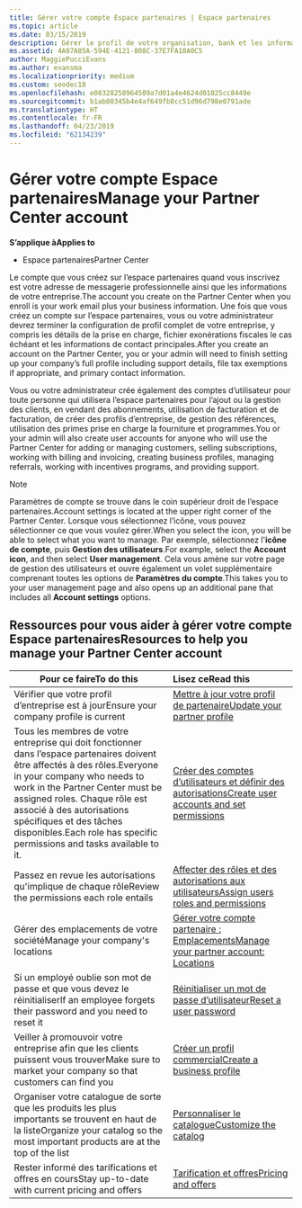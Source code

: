 ```yaml
---
title: Gérer votre compte Espace partenaires | Espace partenaires
ms.topic: article
ms.date: 03/15/2019
description: Gérer le profil de votre organisation, bank et les informations fiscales et les utilisateurs de partenaires.
ms.assetid: 4A07A85A-594E-4121-808C-37E7FA18A0C5
author: MaggiePucciEvans
ms.author: evansma
ms.localizationpriority: medium
ms.custom: seodec18
ms.openlocfilehash: e08328258964509a7d01a4e4624d01025cc8449e
ms.sourcegitcommit: b1ab80345b4e4af649fb8cc51d96d798e0791ade
ms.translationtype: HT
ms.contentlocale: fr-FR
ms.lasthandoff: 04/23/2019
ms.locfileid: "62134239"
---
```

# <a name="manage-your-partner-center-account"></a><span data-ttu-id="87e3a-103">Gérer votre compte Espace partenaires</span><span class="sxs-lookup"><span data-stu-id="87e3a-103">Manage your Partner Center account</span></span>

<span data-ttu-id="87e3a-104">**S’applique à**</span><span class="sxs-lookup"><span data-stu-id="87e3a-104">**Applies to**</span></span>

-  <span data-ttu-id="87e3a-105">Espace partenaires</span><span class="sxs-lookup"><span data-stu-id="87e3a-105">Partner Center</span></span>

<span data-ttu-id="87e3a-106">Le compte que vous créez sur l’espace partenaires quand vous inscrivez est votre adresse de messagerie professionnelle ainsi que les informations de votre entreprise.</span><span class="sxs-lookup"><span data-stu-id="87e3a-106">The account you create on the Partner Center when you enroll is your work email plus your business information.</span></span> <span data-ttu-id="87e3a-107">Une fois que vous créez un compte sur l’espace partenaires, vous ou votre administrateur devrez terminer la configuration de profil complet de votre entreprise, y compris les détails de la prise en charge, fichier exonérations fiscales le cas échéant et les informations de contact principales.</span><span class="sxs-lookup"><span data-stu-id="87e3a-107">After you create an account on the Partner Center, you or your admin will need to finish setting up your company’s full profile including support details, file tax exemptions if appropriate, and primary contact information.</span></span> 

<span data-ttu-id="87e3a-108">Vous ou votre administrateur crée également des comptes d’utilisateur pour toute personne qui utilisera l’espace partenaires pour l’ajout ou la gestion des clients, en vendant des abonnements, utilisation de facturation et de facturation, de créer des profils d’entreprise, de gestion des références, utilisation des primes prise en charge la fourniture et programmes.</span><span class="sxs-lookup"><span data-stu-id="87e3a-108">You or your admin will also create user accounts for anyone who will use the Partner Center for adding or managing customers, selling subscriptions, working with billing and invoicing, creating business profiles, managing referrals, working with incentives programs, and providing support.</span></span>

>[!NOTE]
><span data-ttu-id="87e3a-109">Paramètres de compte se trouve dans le coin supérieur droit de l’espace partenaires.</span><span class="sxs-lookup"><span data-stu-id="87e3a-109">Account settings is located at the upper right corner of the Partner Center.</span></span> <span data-ttu-id="87e3a-110">Lorsque vous sélectionnez l’icône, vous pouvez sélectionner ce que vous voulez gérer.</span><span class="sxs-lookup"><span data-stu-id="87e3a-110">When you select the icon, you will be able to select what you want to manage.</span></span> <span data-ttu-id="87e3a-111">Par exemple, sélectionnez l'**icône de compte**, puis **Gestion des utilisateurs**.</span><span class="sxs-lookup"><span data-stu-id="87e3a-111">For example, select the **Account icon**, and then select **User management**.</span></span> <span data-ttu-id="87e3a-112">Cela vous amène sur votre page de gestion des utilisateurs et ouvre également un volet supplémentaire comprenant toutes les options de **Paramètres du compte**.</span><span class="sxs-lookup"><span data-stu-id="87e3a-112">This takes you to your user management page and also opens up an additional pane that includes all **Account settings** options.</span></span>


## <a name="resources-to-help-you-manage-your-partner-center-account"></a><span data-ttu-id="87e3a-113">Ressources pour vous aider à gérer votre compte Espace partenaires</span><span class="sxs-lookup"><span data-stu-id="87e3a-113">Resources to help you manage your Partner Center account</span></span>

|<span data-ttu-id="87e3a-114">**Pour ce faire**</span><span class="sxs-lookup"><span data-stu-id="87e3a-114">**To do this**</span></span>   |<span data-ttu-id="87e3a-115">**Lisez ce**</span><span class="sxs-lookup"><span data-stu-id="87e3a-115">**Read this**</span></span>   |
|-----------------------|:-----------------------|
|<span data-ttu-id="87e3a-116">Vérifier que votre profil d’entreprise est à jour</span><span class="sxs-lookup"><span data-stu-id="87e3a-116">Ensure your company profile is current</span></span>   |[<span data-ttu-id="87e3a-117">Mettre à jour votre profil de partenaire</span><span class="sxs-lookup"><span data-stu-id="87e3a-117">Update your partner profile</span></span>](update-your-partner-profile.md)|
|<span data-ttu-id="87e3a-118">Tous les membres de votre entreprise qui doit fonctionner dans l’espace partenaires doivent être affectés à des rôles.</span><span class="sxs-lookup"><span data-stu-id="87e3a-118">Everyone in your company who needs to work in the Partner Center must be assigned roles.</span></span> <span data-ttu-id="87e3a-119">Chaque rôle est associé à des autorisations spécifiques et des tâches disponibles.</span><span class="sxs-lookup"><span data-stu-id="87e3a-119">Each role has specific permissions and tasks available to it.</span></span>|[<span data-ttu-id="87e3a-120">Créer des comptes d’utilisateurs et définir des autorisations</span><span class="sxs-lookup"><span data-stu-id="87e3a-120">Create user accounts and set permissions</span></span>](create-user-accounts-and-set-permissions.md)|
|<span data-ttu-id="87e3a-121">Passez en revue les autorisations qu'implique de chaque rôle</span><span class="sxs-lookup"><span data-stu-id="87e3a-121">Review the permissions each role entails</span></span>|[<span data-ttu-id="87e3a-122">Affecter des rôles et des autorisations aux utilisateurs</span><span class="sxs-lookup"><span data-stu-id="87e3a-122">Assign users roles and permissions</span></span>](permissions-overview.md)
|<span data-ttu-id="87e3a-123">Gérer des emplacements de votre société</span><span class="sxs-lookup"><span data-stu-id="87e3a-123">Manage your company's locations</span></span>|[<span data-ttu-id="87e3a-124">Gérer votre compte partenaire : Emplacements</span><span class="sxs-lookup"><span data-stu-id="87e3a-124">Manage your partner account: Locations</span></span>](manage-locations.md)
|<span data-ttu-id="87e3a-125">Si un employé oublie son mot de passe et que vous devez le réinitialiser</span><span class="sxs-lookup"><span data-stu-id="87e3a-125">If an employee forgets their password and you need to reset it</span></span>  |[<span data-ttu-id="87e3a-126">Réinitialiser un mot de passe d’utilisateur</span><span class="sxs-lookup"><span data-stu-id="87e3a-126">Reset a user password</span></span>](reset-a-user-password.md)|
|<span data-ttu-id="87e3a-127">Veiller à promouvoir votre entreprise afin que les clients puissent vous trouver</span><span class="sxs-lookup"><span data-stu-id="87e3a-127">Make sure to market your company so that customers can find you</span></span>   |[<span data-ttu-id="87e3a-128">Créer un profil commercial</span><span class="sxs-lookup"><span data-stu-id="87e3a-128">Create a business profile</span></span>](create-a-marketing-profile.md)|
|<span data-ttu-id="87e3a-129">Organiser votre catalogue de sorte que les produits les plus importants se trouvent en haut de la liste</span><span class="sxs-lookup"><span data-stu-id="87e3a-129">Organize your catalog so the most important products are at the top of the list</span></span>   |[<span data-ttu-id="87e3a-130">Personnaliser le catalogue</span><span class="sxs-lookup"><span data-stu-id="87e3a-130">Customize the catalog</span></span>](customize-the-catalog.md)|
|<span data-ttu-id="87e3a-131">Rester informé des tarifications et offres en cours</span><span class="sxs-lookup"><span data-stu-id="87e3a-131">Stay up-to-date with current pricing and offers</span></span>   |[<span data-ttu-id="87e3a-132">Tarification et offres</span><span class="sxs-lookup"><span data-stu-id="87e3a-132">Pricing and offers</span></span>](pricing-and-offers.md)|













 

 



